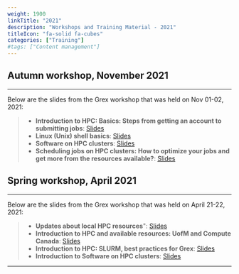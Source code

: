 ```yaml
---
weight: 1900
linkTitle: "2021"
description: "Workshops and Training Material - 2021"
titleIcon: "fa-solid fa-cubes"
categories: ["Training"]
#tags: ["Content management"]
---
```


## Autumn workshop, November 2021
---

Below are the slides from the Grex workshop that was held on Nov 01-02, 2021:

> - **Introduction to HPC: Basics: Steps from getting an account to submitting jobs**: [Slides](workshops/autumn2021/Intro-to-HPC-Basics-Autumn2021.pdf)
> - **Linux (Unix) shell basics**: [Slides](workshops/autumn2021/Linux-Shell-Basics-autumn2021-2.pdf)
> - **Software on HPC clusters**: [Slides](workshops/autumn2021/Intro-HPC-Software-Env-Grex-autumn2021.pdf)
> - **Scheduling jobs on HPC clusters: How to optimize your jobs and get more from the resources available?**: [Slides](workshops/autumn2021/Adv-Scheduling-Jobs-HPC-Cluster-Grex-autumn2021.pdf)

## Spring workshop, April 2021
---

Below are the slides from the Grex workshop that was held on April 21-22, 2021:

> - **Updates about local HPC resources**": [Slides](workshops/spring2021/Grex-Updates-Spring2021.pdf)
> - **Introduction to HPC and available resources: UofM and Compute Canada**: [Slides](workshops/spring2021/Intro-to-HPC-Spring2021.pdf)
> - **Introduction to HPC: SLURM, best practices for Grex**: [Slides](workshops/spring2021/Intro-SLURM-and-Partitions-Spring2021.pdf)
> - **Introduction to Software on HPC clusters**: [Slides](workshops/spring2021/Intro-HPC-Software-Spring2021.pdf)

---

<!-- {{< treeview display="tree" />}} -->

<!-- Changes and update:
* 
*
*
-->
